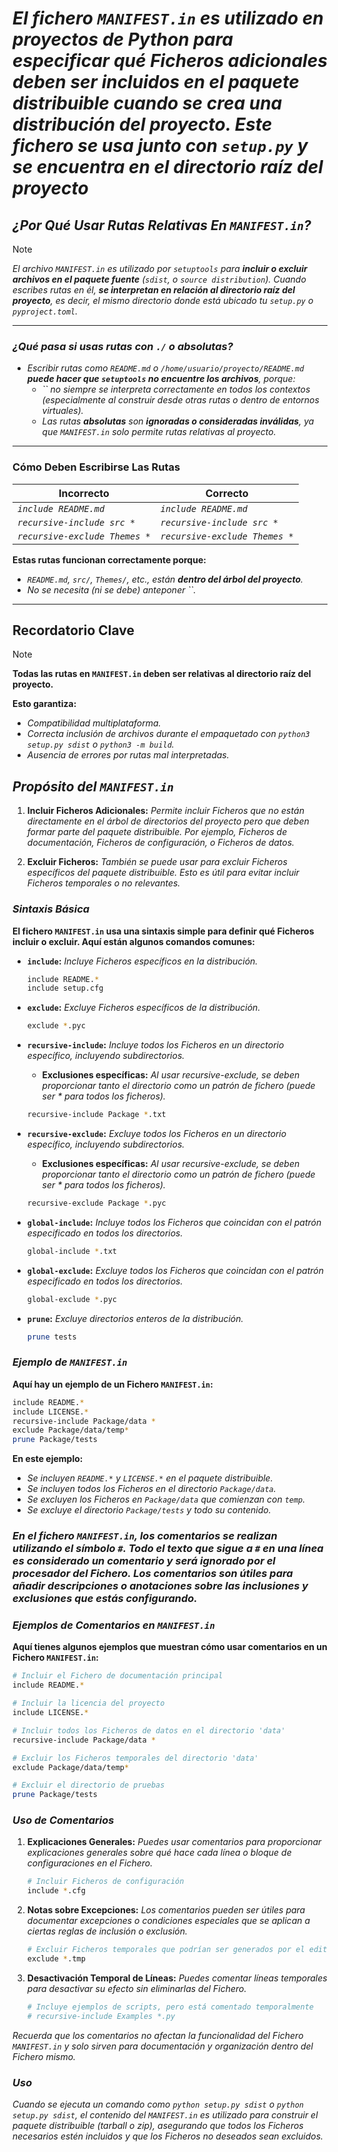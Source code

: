 <!-- Author: Daniel Benjamin Perez Morales -->
<!-- GitHub: https://github.com/D4nitrix13 -->
<!-- GitLab: https://gitlab.com/D4nitrix13 -->
<!-- Email: danielperezdev@proton.me -->

# ***El fichero `MANIFEST.in` es utilizado en proyectos de Python para especificar qué Ficheros adicionales deben ser incluidos en el paquete distribuible cuando se crea una distribución del proyecto. Este fichero se usa junto con `setup.py` y se encuentra en el directorio raíz del proyecto***

## *¿Por Qué Usar Rutas **Relativas** En `MANIFEST.in`?*

> [!NOTE]
> *El archivo `MANIFEST.in` es utilizado por `setuptools` para **incluir o excluir archivos en el paquete fuente** (`sdist`, o `source distribution`). Cuando escribes rutas en él, **se interpretan en relación al directorio raíz del proyecto**, es decir, el mismo directorio donde está ubicado tu `setup.py` o `pyproject.toml`.*

---

### *¿Qué pasa si usas rutas **con `./` o absolutas**?*

- *Escribir rutas como `README.md` o `/home/usuario/proyecto/README.md` **puede hacer que `setuptools` no encuentre los archivos**, porque:*
  - *`` no siempre se interpreta correctamente en todos los contextos (especialmente al construir desde otras rutas o dentro de entornos virtuales).*
  - *Las rutas **absolutas** son **ignoradas o consideradas inválidas**, ya que `MANIFEST.in` solo permite rutas relativas al proyecto.*

---

### **Cómo Deben Escribirse Las Rutas**

| **Incorrecto**                   | **Correcto**                   |
| -------------------------------- | ------------------------------ |
| *`include README.md`*          | *`include README.md`*          |
| *`recursive-include src *`*    | *`recursive-include src *`*    |
| *`recursive-exclude Themes *`* | *`recursive-exclude Themes *`* |

**Estas rutas funcionan correctamente porque:**

- *`README.md`, `src/`, `Themes/`, etc., están **dentro del árbol del proyecto**.*
- *No se necesita (ni se debe) anteponer ``.*

---

## **Recordatorio Clave**

> [!NOTE]
> **Todas las rutas en `MANIFEST.in` deben ser relativas al directorio raíz del proyecto.**

**Esto garantiza:**

- *Compatibilidad multiplataforma.*
- *Correcta inclusión de archivos durante el empaquetado con `python3 setup.py sdist` o `python3 -m build`.*
- *Ausencia de errores por rutas mal interpretadas.*

## ***Propósito del `MANIFEST.in`***

1. **Incluir Ficheros Adicionales:**
  *Permite incluir Ficheros que no están directamente en el árbol de directorios del proyecto pero que deben formar parte del paquete distribuible. Por ejemplo, Ficheros de documentación, Ficheros de configuración, o Ficheros de datos.*

2. **Excluir Ficheros:**
  *También se puede usar para excluir Ficheros específicos del paquete distribuible. Esto es útil para evitar incluir Ficheros temporales o no relevantes.*

### ***Sintaxis Básica***

**El fichero `MANIFEST.in` usa una sintaxis simple para definir qué Ficheros incluir o excluir. Aquí están algunos comandos comunes:**

- **`include`:** *Incluye Ficheros específicos en la distribución.*

  ```bash
  include README.*
  include setup.cfg
  ```

- **`exclude`:** *Excluye Ficheros específicos de la distribución.*

  ```bash
  exclude *.pyc
  ```

- **`recursive-include`:** *Incluye todos los Ficheros en un directorio específico, incluyendo subdirectorios.*
  - **Exclusiones específicas:** *Al usar recursive-exclude, se deben proporcionar tanto el directorio como un patrón de fichero (puede ser * para todos los ficheros).*

  ```bash
  recursive-include Package *.txt
  ```

- **`recursive-exclude`:** *Excluye todos los Ficheros en un directorio específico, incluyendo subdirectorios.*
  - **Exclusiones específicas:** *Al usar recursive-exclude, se deben proporcionar tanto el directorio como un patrón de fichero (puede ser * para todos los ficheros).*

  ```bash
  recursive-exclude Package *.pyc
  ```

- **`global-include`:** *Incluye todos los Ficheros que coincidan con el patrón especificado en todos los directorios.*

  ```bash
  global-include *.txt
  ```

- **`global-exclude`:** *Excluye todos los Ficheros que coincidan con el patrón especificado en todos los directorios.*

  ```bash
  global-exclude *.pyc
  ```

- **`prune`:** *Excluye directorios enteros de la distribución.*

  ```bash
  prune tests
  ```

### ***Ejemplo de `MANIFEST.in`***

**Aquí hay un ejemplo de un Fichero `MANIFEST.in`:**

```bash
include README.*
include LICENSE.*
recursive-include Package/data *
exclude Package/data/temp*
prune Package/tests
```

**En este ejemplo:**

- *Se incluyen `README.*` y `LICENSE.*` en el paquete distribuible.*
- *Se incluyen todos los Ficheros en el directorio `Package/data`.*
- *Se excluyen los Ficheros en `Package/data` que comienzan con `temp`.*
- *Se excluye el directorio `Package/tests` y todo su contenido.*

### ***En el fichero `MANIFEST.in`, los comentarios se realizan utilizando el símbolo `#`. Todo el texto que sigue a `#` en una línea es considerado un comentario y será ignorado por el procesador del Fichero. Los comentarios son útiles para añadir descripciones o anotaciones sobre las inclusiones y exclusiones que estás configurando.***

### ***Ejemplos de Comentarios en `MANIFEST.in`***

**Aquí tienes algunos ejemplos que muestran cómo usar comentarios en un Fichero `MANIFEST.in`:**

```bash
# Incluir el Fichero de documentación principal
include README.*

# Incluir la licencia del proyecto
include LICENSE.*

# Incluir todos los Ficheros de datos en el directorio 'data'
recursive-include Package/data *

# Excluir los Ficheros temporales del directorio 'data'
exclude Package/data/temp*

# Excluir el directorio de pruebas
prune Package/tests
```

### ***Uso de Comentarios***

1. **Explicaciones Generales:**
  *Puedes usar comentarios para proporcionar explicaciones generales sobre qué hace cada línea o bloque de configuraciones en el Fichero.*

   ```bash
   # Incluir Ficheros de configuración
   include *.cfg
   ```

2. **Notas sobre Excepciones:**
  *Los comentarios pueden ser útiles para documentar excepciones o condiciones especiales que se aplican a ciertas reglas de inclusión o exclusión.*

   ```bash
   # Excluir Ficheros temporales que podrían ser generados por el editor
   exclude *.tmp
   ```

3. **Desactivación Temporal de Líneas:**
  *Puedes comentar líneas temporales para desactivar su efecto sin eliminarlas del Fichero.*

   ```bash
   # Incluye ejemplos de scripts, pero está comentado temporalmente
   # recursive-include Examples *.py
   ```

*Recuerda que los comentarios no afectan la funcionalidad del Fichero `MANIFEST.in` y solo sirven para documentación y organización dentro del Fichero mismo.*

### ***Uso***

*Cuando se ejecuta un comando como `python setup.py sdist` o `python setup.py sdist`, el contenido del `MANIFEST.in` es utilizado para construir el paquete distribuible (tarball o zip), asegurando que todos los Ficheros necesarios estén incluidos y que los Ficheros no deseados sean excluidos.*
